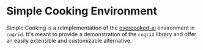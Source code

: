 # Simple Cooking Environment

Simple Cooking is a reimplementation of the [overcooked-ai](https://github.com/HumanCompatibleAI/overcooked_ai) environment in `cogrid`. It's meant to provide a demonstration of the `cogrid` library and offer an easily extensible and customizable alternative. 